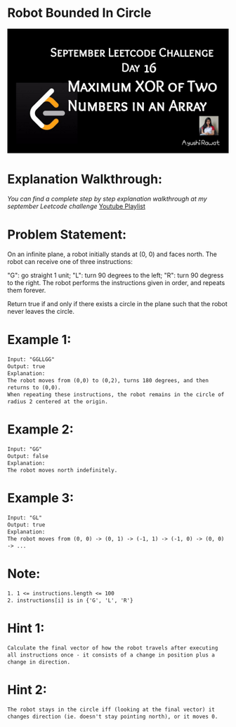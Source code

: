 Robot Bounded In Circle
==========================

![alt text](https://github.com/ayushi7rawat/LeetCode/blob/master/September%20Leetcode%20Challenge/D16%20Maximum%20XOR%20of%20Two%20Numbers%20in%20an%20Array/cover.jpg)

Explanation Walkthrough:
==========================
*You can find a complete step by step explanation walkthrough at my september Leetcode challenge* [Youtube Playlist](https://www.youtube.com/playlist?list=PLjaO05BrsbIP4_rYhYjB95q-IpxoIXmlm)

Problem Statement:
==========================
On an infinite plane, a robot initially stands at (0, 0) and faces north.  The robot can receive one of three instructions:

"G": go straight 1 unit;
"L": turn 90 degrees to the left;
"R": turn 90 degress to the right.
The robot performs the instructions given in order, and repeats them forever.

Return true if and only if there exists a circle in the plane such that the robot never leaves the circle.

Example 1:
==========================
```
Input: "GGLLGG"
Output: true
Explanation: 
The robot moves from (0,0) to (0,2), turns 180 degrees, and then returns to (0,0).
When repeating these instructions, the robot remains in the circle of radius 2 centered at the origin.
```

Example 2:
==========================
```
Input: "GG"
Output: false
Explanation: 
The robot moves north indefinitely.
```

Example 3:
==========================
```
Input: "GL"
Output: true
Explanation: 
The robot moves from (0, 0) -> (0, 1) -> (-1, 1) -> (-1, 0) -> (0, 0) -> ...
```

Note:
==========================
```
1. 1 <= instructions.length <= 100
2. instructions[i] is in {'G', 'L', 'R'}
```

Hint 1:
==========================
```
Calculate the final vector of how the robot travels after executing all instructions once - it consists of a change in position plus a change in direction.
```

Hint 2:
==========================
```
The robot stays in the circle iff (looking at the final vector) it changes direction (ie. doesn't stay pointing north), or it moves 0.
```